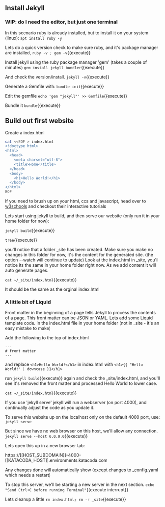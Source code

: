 ## Install Jekyll
### WIP: do I need the editor, but just one terminal
In this scenario ruby is already installed, but to install it on your system (linux):
`apt install ruby -y`

Lets do a quick version check to  make sure ruby, and it's package manager are installed,
`ruby -v ; gem -v`{{execute}}

Install jekyll  using the ruby package manager 'gem' (takes  a couple of minutes)
`gem install jekyll bundler`{{execute}}

And check the version/install.
`jekyll -v`{{execute}}

Generate a Gemfile with:
`bundle init`{{execute}}

Edit the gemfile
`echo 'gem "jekyll"' >> Gemfile`{{execute}}

Bundle it
`bundle`{{execute}}




## Build out first website
Create a index.html

```bash
cat <<EOF > index.html
<!doctype html>
<html>
  <head>
    <meta charset="utf-8">
    <title>Home</title>
  </head>
  <body>
    <h1>Hello World!</h1>
  </body>
</html>
EOF
```

If you need to brush up on your html, ccs and javascript,
head over to [w3schools](https://www.w3schools.com/) and checkout their interactive tutorials


Lets start using jekyll to  build, and then serve  our website (only run it in your home folder for now):

`jekyll build`{{execute}}

`tree`{{execute}}



you'll notice that a folder _site has been created. Make sure you make no changes in this folder for now, it's the content for the generated site. (the option --watch will continue to update)
Look at the index.html in _site, you'll notice its the same in your home folder right now. As we add content it will auto generate pages.

`cat ~/_site/index.html`{{execute}}

It should be the same as the orginal index.html


### A little bit of Liquid

Front matter in the beginning of a page tells Jekyll to process the contents of a page. This front matter can be JSON or YAML.
Lets add some Liquid template code. In the index.html file in your home folder (not in _site - it's an easy mistake to make)

Add the following to the top of index.html
```
---
# front matter
---
```

and replace 
`<h1>Hello World!</h1>`  in index.html with
`<h1>{{ "Hello World!" | downcase }}</h1>`

run `jekyll build`{{execute}}   again
and check the _site/index.html,  and you'll see it's removed the front matter and processed Hello World to lower case.

`cat ~/_site/index.html`{{execute}}


If you use 'jekyll serve' jekyll will run a webserver (on port 4000), and continually adjust the code as you update it.

To serve this website up on the localhost only on the default 4000 port, use:
`jekyll serve`


But since we have no web browser on this host, we'll allow any connection.
`jekyll serve --host 0.0.0.0`{{execute}}

Lets open this up in a new browser tab:

https://[[HOST_SUBDOMAIN]]-4000-[[KATACODA_HOST]].environments.katacoda.com

Any changes done will automatically show (except changes to _config.yaml which needs a restart)

To stop this server, we'll be starting a new server in the next section.
`echo "Send Ctrl+C before running Terminal"`{{execute interrupt}}

Lets cleanup a little
`rm index.html; rm -r _site`{{execute}}
